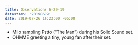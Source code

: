 ```yaml
---
title: Observations 6-29-19
datestamp: '20190629'
date: 2019-07-26 16:23:00 -05:00
---
```


- Milo sampling Patto (“The Man”) during his Solid Sound set.
- OHMME greeting a tiny, young fan after their set.
